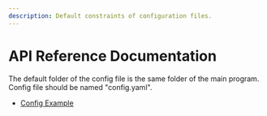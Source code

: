 ```yaml
---
description: Default constraints of configuration files.
---
```


# API Reference Documentation

The default folder of the config file is the same folder of the main program. Config file should be named "config.yaml".

- [Config Example](config.md)